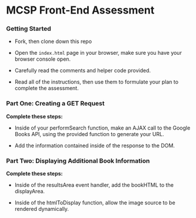 # MCSP Front-End Assessment

### Getting Started

- Fork, then clone down this repo

- Open the `index.html` page in your browser, make sure you have your browser console open.

- Carefully read the comments and helper code provided.

- Read all of the instructions, then use them to formulate your plan to complete the assessment.

### Part One: Creating a GET Request

**Complete these steps:**

- Inside of your performSearch function, make an AJAX call to the Google Books API, using the provided function to generate your URL.

- Add the information contained inside of the response to the DOM.

### Part Two: Displaying Additional Book Information

**Complete these steps:**

- Inside of the resultsArea event handler, add the bookHTML to the displayArea.

- Inside of the htmlToDisplay function, allow the image source to be rendered dynamically.
